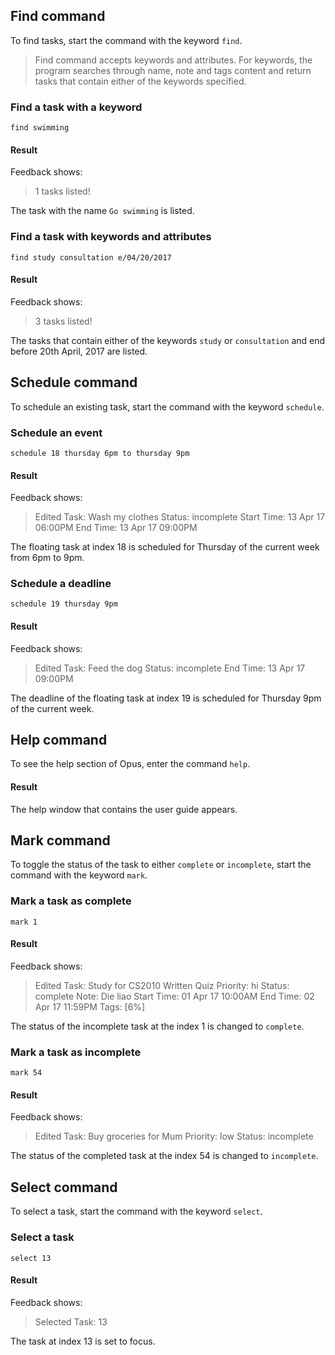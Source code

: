 ## Find command

To find tasks, start the command with the keyword `find`.

> Find command accepts keywords and attributes. For keywords, the program searches through name, note and tags content and return tasks that contain either of the keywords specified. 

### Find a task with a keyword

`find swimming`

#### Result

Feedback shows:

> 1 tasks listed!

The task with the name `Go swimming` is listed.

### Find a task with keywords and attributes

`find study consultation e/04/20/2017`

#### Result

Feedback shows:

> 3 tasks listed!

The tasks that contain either of the keywords `study` or `consultation` and end before 20th April, 2017 are listed.

## Schedule command

To schedule an existing task, start the command with the keyword `schedule`.

### Schedule an event

`schedule 18 thursday 6pm to thursday 9pm`

#### Result

Feedback shows:

> Edited Task: Wash my clothes
> Status: incomplete
> Start Time: 13 Apr 17 06:00PM
> End Time: 13 Apr 17 09:00PM

The floating task at index 18 is scheduled for Thursday of the current week from 6pm to 9pm.

### Schedule a deadline

`schedule 19 thursday 9pm`

#### Result

Feedback shows:

> Edited Task: Feed the dog
> Status: incomplete
> End Time: 13 Apr 17 09:00PM

The deadline of the floating task at index 19 is scheduled for Thursday 9pm of the current week.

## Help command

To see the help section of Opus, enter the command `help`.

#### Result

The help window that contains the user guide appears.

## Mark command

To toggle the status of the task to either `complete` or `incomplete`, start the command with the keyword `mark`.

### Mark a task as complete

`mark 1`

#### Result

Feedback shows:

> Edited Task: Study for CS2010 Written Quiz
> Priority: hi
> Status: complete
> Note: Die liao
> Start Time: 01 Apr 17 10:00AM
> End Time: 02 Apr 17 11:59PM
> Tags: [6%]

The status of the incomplete task at the index 1 is changed to `complete`. 

### Mark a task as incomplete

`mark 54`

#### Result

Feedback shows:

> Edited Task: Buy groceries for Mum
> Priority: low
> Status: incomplete

The status of the completed task at the index 54 is changed to `incomplete`. 

## Select command

To select a task, start the command with the keyword `select`.

### Select a task

`select 13`

#### Result

Feedback shows:

> Selected Task: 13

The task at index 13 is set to focus.

